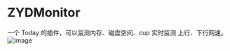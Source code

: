 # ZYDMonitor
一个 Today 的插件，可以监测内存、磁盘空间、cup
实时监测 上行、下行网速。
![image](https://github.com/alwaysDB/ZYDMonitor/ZYDMonitor/image/show.png)
